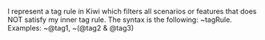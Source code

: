 I represent a tag rule in Kiwi which filters all scenarios or features that does NOT satisfy my inner tag rule. The syntax is the following: ~tagRule. Examples: ~@tag1, ~(@tag2 & @tag3)